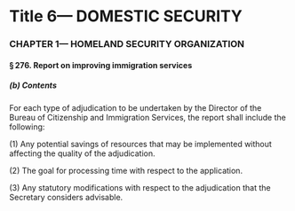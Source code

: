
# Title 6— DOMESTIC SECURITY
### CHAPTER 1— HOMELAND SECURITY ORGANIZATION
#### § 276. Report on improving immigration services
##### (b) Contents

For each type of adjudication to be undertaken by the Director of the Bureau of Citizenship and Immigration Services, the report shall include the following:

(1) Any potential savings of resources that may be implemented without affecting the quality of the adjudication.

(2) The goal for processing time with respect to the application.

(3) Any statutory modifications with respect to the adjudication that the Secretary considers advisable.
